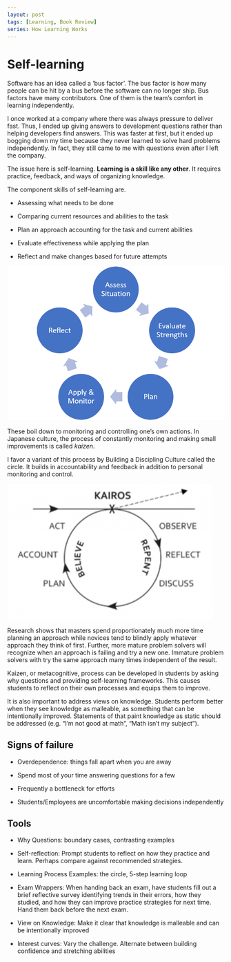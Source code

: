 ```yaml
---
layout: post
tags: [Learning, Book Review]
series: How Learning Works
---
```


# Self-learning

Software has an idea called a ‘bus factor’. The bus factor is how many
people can be hit by a bus before the software can no longer ship. Bus
factors have many contributors. One of them is the team’s comfort in
learning independently.

I once worked at a company where there was always pressure to deliver
fast. Thus, I ended up giving answers to development questions rather
than helping developers find answers. This was faster at first, but it
ended up bogging down my time because they never learned to solve hard
problems independently. In fact, they still came to me with questions
even after I left the company.

The issue here is self-learning. **Learning is a skill like any other**.
It requires practice, feedback, and ways of organizing knowledge.

The component skills of self-learning are.

  - Assessing what needs to be done

  - Comparing current resources and abilities to the task

  - Plan an approach accounting for the task and current abilities

  - Evaluate effectiveness while applying the plan

  - Reflect and make changes based for future attempts

![self learning cycle](../../post-media/How-Learning-Works/self-learning-cycle.png)

These boil down to monitoring and controlling one’s own actions. In
Japanese culture, the process of constantly monitoring and making small
improvements is called *kaizen*.

I favor a variant of this process by Building a Discipling Culture
called the circle. It builds in accountability and feedback in addition
to personal monitoring and control.

![kairos circle](../../post-media/How-Learning-Works/kairos.png)

Research shows that masters spend proportionately much more time
planning an approach while novices tend to blindly apply whatever
approach they think of first. Further, more mature problem solvers will
recognize when an approach is failing and try a new one. Immature
problem solvers with try the same approach many times independent of the
result.

Kaizen, or metacognitive, process can be developed in students by asking
why questions and providing self-learning frameworks. This causes
students to reflect on their own processes and equips them to improve.

It is also important to address views on knowledge. Students perform
better when they see knowledge as malleable, as something that can be
intentionally improved. Statements of that paint knowledge as static
should be addressed (e.g. “I’m not good at math”, “Math isn’t my
subject”).

## Signs of failure 

  - Overdependence: things fall apart when you are away

  - Spend most of your time answering questions for a few

  - Frequently a bottleneck for efforts

  - Students/Employees are uncomfortable making decisions independently

## Tools

  - Why Questions: boundary cases, contrasting examples

  - Self-reflection: Prompt students to reflect on how they practice and
    learn. Perhaps compare against recommended strategies.

  - Learning Process Examples: the circle, 5-step learning loop

  - Exam Wrappers: When handing back an exam, have students fill out a
    brief reflective survey identifying trends in their errors, how they
    studied, and how they can improve practice strategies for next time.
    Hand them back before the next exam.

  - View on Knowledge: Make it clear that knowledge is malleable and can
    be intentionally improved

  - Interest curves: Vary the challenge. Alternate between building
    confidence and stretching abilities
